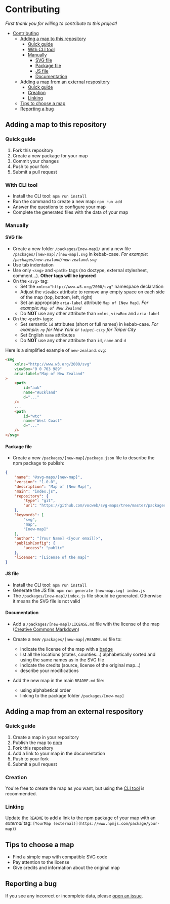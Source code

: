 # Contributing

_First thank you for willing to contribute to this project!_

- [Contributing](#contributing)
	- [Adding a map to this repository](#adding-a-map-to-this-repository)
		- [Quick guide](#quick-guide)
		- [With CLI tool](#with-cli-tool)
		- [Manually](#manually)
			- [SVG file](#svg-file)
			- [Package file](#package-file)
			- [JS file](#js-file)
			- [Documentation](#documentation)
	- [Adding a map from an external respository](#adding-a-map-from-an-external-respository)
		- [Quick guide](#quick-guide-1)
		- [Creation](#creation)
		- [Linking](#linking)
	- [Tips to choose a map](#tips-to-choose-a-map)
	- [Reporting a bug](#reporting-a-bug)


## Adding a map to this repository

### Quick guide

1. Fork this repository
2. Create a new package for your map
3. Commit your changes
4. Push to your fork
5. Submit a pull request

### With CLI tool

* Install the CLI tool: `npm run install`
* Run the command to create a new map: `npm run add`
* Answer the questions to configure your map
* Complete the generated files with the data of your map 

### Manually

#### SVG file

* Create a new folder `/packages/[new-map]/` and a new file `/packages/[new-map]/[new-map].svg` in kebab-case. _For example: `/packages/new-zealand/new-zealand.svg`_
* Use tab indentation
* Use only `<svg>` and `<path>` tags (no doctype, external stylesheet, comment...). __Other tags will be ignored__
* On the `<svg>` tag:
  * Set the `xmlns="http://www.w3.org/2000/svg"` namespace declaration
  * Adjust the `viewBox` attribute to remove any empty space on each side of the map (top, bottom, left, right)
  * Set an appropriate `aria-label` attribute `Map of [New Map]`. _For example: `Map of New Zealand`_
  * Do __NOT__ use any other attribute than `xmlns`, `viewBox` and `aria-label`
* On the `<path>` tags:
  * Set semantic `id` attributes (short or full names) in kebab-case. _For example: `ny` for New York or `taipei-city` for Taipei City_
  * Set English `name` attributes
  * Do __NOT__ use any other attribute than `id`, `name` and `d`

Here is a simplified example of `new-zealand.svg`:
```html
<svg
	xmlns="http://www.w3.org/2000/svg"
	viewBox="0 0 703 989"
	aria-label="Map of New Zealand"
> 
	<path
		id="auk"
		name="Auckland"
		d="..."
	/>
	...
	<path
		id="wtc"
		name="West Coast"
		d="..."
	/>
</svg>
```

#### Package file

* Create a new `/packages/[new-map]/package.json` file to describe the npm package to publish:
```json
{
	"name": "@svg-maps/[new-map]",
	"version": "1.0.0",
	"description": "Map of [New Map]",
	"main": "index.js",
	"repository": {
		"type": "git",
		"url": "https://github.com/vocweb/svg-maps/tree/master/packages/[new-map]"
	},
	"keywords": [
		"svg",
		"map",
		"[new-map]"
	],
	"author": "[Your Name] <[your email]>",
	"publishConfig": {
		"access": "public"
	},
	"license": "[License of the map]"
}
```

#### JS file

* Install the CLI tool: `npm run install`
* Generate the JS file: `npm run generate [new-map.svg] index.js`
* The `/packages/[new-map]/index.js` file should be generated. Otherwise it means the SVG file is not valid

#### Documentation

* Add a `/packages/[new-map]/LICENSE.md` file with the license of the map ([Creative Commons Markdown](https://github.com/idleberg/Creative-Commons-Markdown))

* Create a new `/packages/[new-map]/README.md` file to:
  * indicate the license of the map with a [badge](https://gist.github.com/lukas-h/2a5d00690736b4c3a7ba)
  * list all the locations (states, counties...) alphabetically sorted and using the same names as in the SVG file
  * indicate the credits (source, license of the original map...)
  * describe your modifications

* Add the new map in the main `README.md` file:
  * using alphabetical order
  * linking to the package folder `/packages/[new-map]`

## Adding a map from an external respository

### Quick guide

1. Create a map in your repository
2. Publish the map to [npm](https://www.npmjs.com)
3. Fork this repository
4. Add a link to your map in the documentation
6. Push to your fork
7. Submit a pull request

### Creation

You're free to create the map as you want, but using the [CLI tool](https://www.npmjs.com/package/@svg-maps/cli) is recommended.

### Linking

Update the [`README`](README.md) to add a link to the npm package of your map with an _external_ tag: `[YourMap (external)](https://www.npmjs.com/package/your-map)`)

## Tips to choose a map

* Find a simple map with compatible SVG code
* Pay attention to the license
* Give credits and information about the original map

## Reporting a bug

If you see any incorrect or incomplete data, please [open an issue](https://github.com/VictorCazanave/svg-maps/issues/new).

